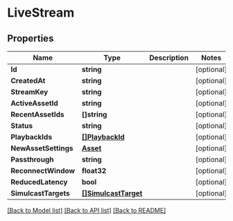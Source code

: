 # LiveStream

## Properties
Name | Type | Description | Notes
------------ | ------------- | ------------- | -------------
**Id** | **string** |  | [optional] 
**CreatedAt** | **string** |  | [optional] 
**StreamKey** | **string** |  | [optional] 
**ActiveAssetId** | **string** |  | [optional] 
**RecentAssetIds** | **[]string** |  | [optional] 
**Status** | **string** |  | [optional] 
**PlaybackIds** | [**[]PlaybackId**](PlaybackID.md) |  | [optional] 
**NewAssetSettings** | [**Asset**](Asset.md) |  | [optional] 
**Passthrough** | **string** |  | [optional] 
**ReconnectWindow** | **float32** |  | [optional] 
**ReducedLatency** | **bool** |  | [optional] 
**SimulcastTargets** | [**[]SimulcastTarget**](SimulcastTarget.md) |  | [optional] 

[[Back to Model list]](../README.md#documentation-for-models) [[Back to API list]](../README.md#documentation-for-api-endpoints) [[Back to README]](../README.md)


